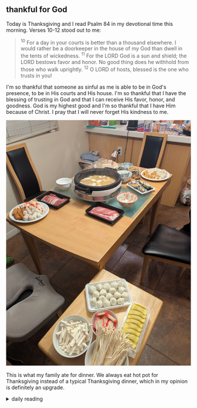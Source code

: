 ## thankful for God

Today is Thanksgiving and I read Psalm 84 in my devotional time this morning. Verses 10-12 stood out to me:

> <sup>10</sup> For a day in your courts is better than a thousand elsewhere. I would rather be a doorkeeper in the house of my God than dwell in the tents of wickedness. <sup>11</sup> For the LORD God is a sun and shield; the LORD bestows favor and honor. No good thing does he withhold from those who walk uprightly. <sup>12</sup> O LORD of hosts, blessed is the one who trusts in you!

I'm so thankful that someone as sinful as me is able to be in God's presence, to be in His courts and His house. I'm so thankful that I have the blessing of trusting in God and that I can receive His favor, honor, and goodness. God is my highest good and I'm so thankful that I have Him because of Christ. I pray that I will never forget His kindness to me.

![pic of our hot pot thanksgiving dinner](/images/2024-11-28-thankful-for-God/thanksgiving-dinner.jpg)

This is what my family ate for dinner. We always eat hot pot for Thanksgiving instead of a typical Thanksgiving dinner, which in my opinion is definitely an upgrade.

<details markdown="1">
<summary>daily reading</summary>

| Nov. 28, 2024 |
| :-------------: |
| Deut. 2; Ps. 83-84; Isa. 30; Jude 1 |
| WCF 2; WLC 7-11; WSC 4-6 |
| John 5; Ex. 23; Heb. 8; 2 Thess. 3; Job 11; Ps. 73; Prov. 11; 1 Sam. 24; Jer. 7; Acts 17 |

</details>
